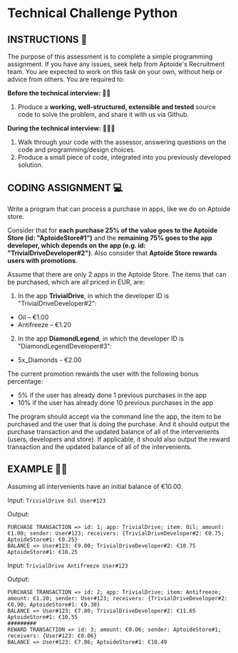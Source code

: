 # Technical Challenge Python

## INSTRUCTIONS 📃
The purpose of this assessment is to complete a simple programming assignment. If you have any issues, seek help from Aptoide's Recruitment team. You are expected to work on this task on your own, without help or advice from others. You are required to:  

**Before the technical interview:** 👨‍💻
1. Produce a **working, well-structured, extensible and tested** source code to solve the problem, and share it with us via Github.
   
**During the technical interview:** 🫱‍🫲🏾
1. Walk through your code with the assessor, answering questions on the code and programming/design choices.
2. Produce a small piece of code, integrated into you previously developed solution.

## CODING ASSIGNMENT 💻
Write a program that can process a purchase in apps, like we do on Aptoide store. 

Consider that for **each purchase 25% of the value goes to the Aptoide Store (id: "AptoideStore#1")** and the **remaining 75% goes to the app developer, which depends on the app (e.g. id: "TrivialDriveDeveloper#2")**. Also consider that **Aptoide Store rewards users with promotions**. 

Assume that there are only 2 apps in the Aptoide Store. The items that can be purchased, which are all priced in EUR, are:
1. In the app **TrivialDrive**, in which the developer ID is "TrivialDriveDeveloper#2":
- Oil – €1.00 
- Antifreeze – €1.20 

2. In the app **DiamondLegend**, in which the developer ID is "DiamondLegendDeveloper#3":
- 5x_Diamonds - €2.00

The current promotion rewards the user with the following bonus percentage:
- 5% if the user has already done 1 previous purchases in the app
- 10% if the user has already done 10 previous purchases in the app

The program should accept via the command line the app, the item to be purchased and the user that is doing the purchase. And it should output the purchase transaction and the updated balance of all of the intervenients (users, developers and store). If applicable, it should also output the reward transaction and the updated balance of all of the intervenients.

## EXAMPLE 🕵️‍♀️
Assuming all intervenients have an initial balance of €10.00. 

Input:
```TrivialDrive Oil User#123```

Output:
```
PURCHASE TRANSACTION => id: 1; app: TrivialDrive; item: Oil; amount: €1.00; sender: User#123; receivers: {TrivialDriveDeveloper#2: €0.75; AptoideStore#1: €0.25}  
BALANCE => User#123: €9.00; TrivialDriveDeveloper#2: €10.75 AptoideStore#1: €10.25
```

Input:
```TrivialDrive Antifreeze User#123```

Output:  
```
PURCHASE TRANSACTION => id: 2; app: TrivialDrive; item: Antifreeze; amount: €1.20; sender: User#123; receivers: {TrivialDriveDeveloper#2: €0.90; AptoideStore#1: €0.30}
BALANCE => User#123: €7.80; TrivialDriveDeveloper#2: €11.65 AptoideStore#1: €10.55
#########
REWARD TRANSACTION => id: 3; amount: €0.06; sender: AptoideStore#1; receivers: {User#123: €0.06}
BALANCE => User#123: €7.86; AptoideStore#1: €10.49
```
